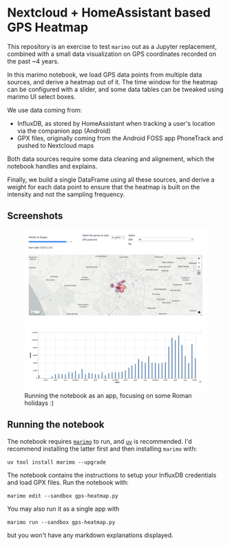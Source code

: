 # Nextcloud + HomeAssistant based GPS Heatmap
This repository is an exercise to test `marimo` out as a Jupyter replacement, combined with a small data visualization on GPS coordinates recorded on the past ~4 years.

In this marimo notebook, we load GPS data points from multiple data sources, and derive a heatmap out of it. The time window for the heatmap can be configured with a slider, and some data tables can be tweaked using marimo UI select boxes.

We use data coming from:
 - InfluxDB, as stored by HomeAssistant when tracking a user's location via the companion app (Android)
 - GPX files, originally coming from the Android FOSS app PhoneTrack and pushed to Nextcloud maps

Both data sources require some data cleaning and alignement, which the notebook handles and explains.

Finally, we build a single DataFrame using all these sources, and derive a weight for each data point to ensure that the heatmap is built on the intensity and not the sampling frequency.

## Screenshots

<figure class="image">
    <img src="screenshot.png" width="512"/>
    <figcaption>Running the notebook as an app, focusing on some Roman holidays :)</figcaption>
</figure>

## Running the notebook
The notebook requires [`marimo`](https://docs.marimo.io/getting_started/index.html) to run, and [`uv`](https://docs.astral.sh/uv/getting-started/installation/) is recommended. I'd recommend installing the latter first and then installing `marimo` with:
```command
uv tool install marimo --upgrade
```

The notebook contains the instructions to setup your InfluxDB credentials and load GPX files. Run the notebook with:

```command
marimo edit --sandbox gps-heatmap.py
```

You may also run it as a single app with 
```command
marimo run --sandbox gps-heatmap.py
```
but you won't have any markdown explanations displayed.
